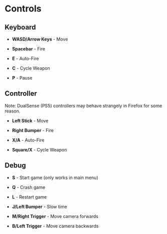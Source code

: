 # Controls

## Keyboard

- **WASD/Arrow Keys** - Move

- **Spacebar** - Fire

- **E** - Auto-Fire

- **C** - Cycle Weapon

- **P** - Pause

## Controller

Note: DualSense (PS5) controllers may behave strangely in Firefox for some reason.

- **Left Stick** - Move

- **Right Bumper** - Fire

- **X/A** - Auto-Fire

- **Square/X** - Cycle Weapon

## Debug

- **S** - Start game (only works in main menu)

- **Q** - Crash game

- **L** - Restart game

- **J/Left Bumper** - Slow time

- **M/Right Trigger** - Move camera forwards

- **B/Left Trigger** - Move camera backwards
